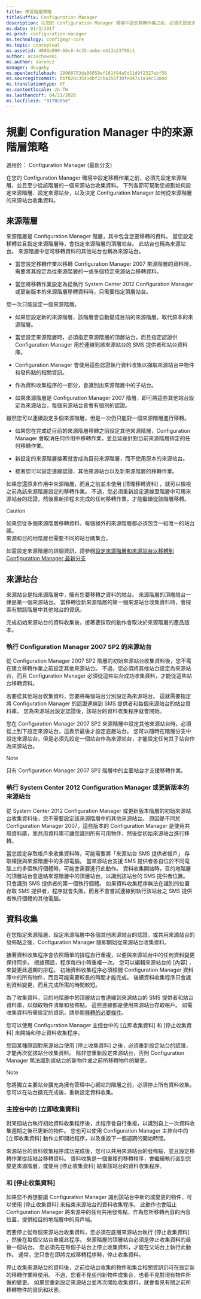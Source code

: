 ```yaml
---
title: 來源階層策略
titleSuffix: Configuration Manager
description: 在您的 Configuration Manager 環境中設定移轉作業之前，必須先設定來源階層，並且至少從該階層中的一個來源站台收集資料。
ms.date: 01/3/2017
ms.prod: configuration-manager
ms.technology: configmgr-core
ms.topic: conceptual
ms.assetid: 4800a800-66c8-4c35-aebe-e413a23790c1
author: aczechowski
ms.author: aaroncz
manager: dougeby
ms.openlocfilehash: 28960753da06058ef181f94a5d11d9f2327ebf56
ms.sourcegitcommit: bbf820c35414bf2cba356f30fe047c1a34c5384d
ms.translationtype: HT
ms.contentlocale: zh-TW
ms.lasthandoff: 04/21/2020
ms.locfileid: "81702856"
---
```

# <a name="plan-a-source-hierarchy-strategy-in-configuration-manager"></a>規劃 Configuration Manager 中的來源階層策略

適用於：  Configuration Manager (最新分支)

在您的 Configuration Manager 環境中設定移轉作業之前，必須先設定來源階層，並且至少從該階層的一個來源站台收集資料。 下列各節可幫助您規劃如何設定來源階層、設定來源站台，以及決定 Configuration Manager 如何從來源階層的來源站台收集資料。 

##  <a name="source-hierarchies"></a><a name="BKMK_Source_Hierarchies"></a> 來源階層  
來源階層是 Configuration Manager 階層，其中包含您要移轉的資料。 當您設定移轉並且指定來源階層時，會指定來源階層的頂層站台。 此站台也稱為來源站台。 來源階層中您可移轉資料的其他站台也稱為來源站台。  

-   當您設定移轉作業以移轉 Configuration Manager 2007 來源階層的資料時，需要將其設定為從來源階層的一或多個特定來源站台移轉資料。  

-   當您將移轉作業設定為從執行 System Center 2012 Configuration Manager 或更新版本的來源階層移轉資料時，只需要指定頂層站台。  

您一次只能設定一個來源階層。  

-   如果您設定新的來源階層，該階層會自動變成目前的來源階層，取代原本的來源階層。  

-   當您設定來源階層時，必須指定來源階層的頂層站台，而且指定認證供 Configuration Manager 用於連線到該來源站台的 SMS 提供者和站台資料庫。  

-   Configuration Manager 會使用這些認證執行資料收集以擷取來源站台中物件和發佈點的相關資訊。  

-   作為資料收集程序的一部分，會識別出來源階層中的子站台。  

-   如果來源階層是 Configuration Manager 2007 階層，即可將這些其他站台設定為來源站台，每個來源站台皆會有個別的認證。  

雖然您可以連續設定多個來源階層，但是一次仍只能對一個來源階層進行移轉。  

-   如果您在完成從目前的來源階層移轉之前設定其他來源階層，Configuration Manager 會取消任何作用中移轉作業，並且延後針對目前來源階層排定的任何移轉作業。  

-   新設定的來源階層接著就會成為目前來源階層，而不使用原本的來源站台。  

-   接著您可以設定連線認證、其他來源站台以及新來源階層的移轉作業。  

如果您還原非作用中來源階層，而且之前並未使用 [清理移轉資料]  ，就可以檢視之前為該來源階層設定的移轉作業。 不過，您必須重新設定連線至階層中可用來源站台的認證，然後重新排程未完成的任何移轉作業，才能繼續從該階層移轉。  

> [!CAUTION]  
>  如果您從多個來源階層移轉資料，每個額外的來源階層都必須包含一組唯一的站台碼。  
> 來源和目的地階層也需要不同的站台碼集合。

如需設定來源階層的詳細資訊，請參閱[設定來源階層和來源站台以移轉到 Configuration Manager 最新分支](../../core/migration/configuring-source-hierarchies-and-source-sites-for-migration.md)  

##  <a name="source-sites"></a><a name="BKMK_Source_Sites"></a> 來源站台  
 來源站台是指來源階層中，擁有您要移轉之資料的站台。 來源階層的頂層站台一律是第一個來源站台。 當移轉從新來源階層的第一個來源站台收集資料時，會探索有關該階層中其他站台的資訊。  

 完成初始來源站台的資料收集後，接著要採取的動作會取決於來源階層的產品版本。  

### <a name="source-sites-that-run-configuration-manager-2007-sp2"></a>執行 Configuration Manager 2007 SP2 的來源站台  
 從 Configuration Manager 2007 SP2 階層的初始來源站台收集資料後，您不需在建立移轉作業之前設定其他來源站台。 不過，您必須將其他站台設定為來源站台，而且 Configuration Manager 必須從這些站台成功收集資料，才能從這些站台移轉資料。  

 若要從其他站台收集資料，您要將每個站台分別設定為來源站台。 這就需要指定將 Configuration Manager 的認證連線到 SMS 提供者和每個來源站台的站台資料庫。 您為來源站台設定認證後，該站台的資料收集程序就會開始。  

 您在 Configuration Manager 2007 SP2 來源階層中設定其他來源站台時，必須從上到下設定來源站台，這表示最後才設定底層站台。 您可以隨時在階層分支中設定來源站台，但是必須先設定一個站台作為來源站台，才能設定任何其子站台作為來源站台。  

> [!NOTE]  
>  只有 Configuration Manager 2007 SP2 階層中的主要站台才支援移轉作業。  

### <a name="source-sites-that-run-system-center-2012-configuration-manager-or-later"></a>執行 System Center 2012 Configuration Manager 或更新版本的來源站台  
 從 System Center 2012 Configuration Manager 或更新版本階層的初始來源站台收集資料後，您不需要設定該來源階層中的其他來源站台。 原因是不同於 Configuration Manager 2007，這些版本的 Configuration Manager 是使用共用資料庫，而共用資料庫可讓您識別所有可用物件，然後從初始來源站台進行移轉。  

 當您設定存取帳戶來收集資料時，可能需要將「來源站台 SMS 提供者帳戶」  存取權授與來源階層中的多部電腦。 當來源站台支援 SMS 提供者各自位於不同電腦上的多個執行個體時，可能會需要進行此動作。 資料收集開始時，目的地階層的頂層站台會連絡來源階層中的頂層站台，以識別該站台的 SMS 提供者位置。 只會識別 SMS 提供者的第一個執行個體。 如果資料收集程序無法在識別的位置存取 SMS 提供者，程序就會失敗，而且不會嘗試連線到執行該站台之 SMS 提供者執行個體的其他電腦。  

##  <a name="data-gathering"></a><a name="BKMK_Data_Gathering"></a> 資料收集  
 在您指定來源階層、設定來源階層中各個其他來源站台的認證，或共用來源站台的發佈點之後，Configuration Manager 隨即開始從來源站台收集資料。  

 接著資料收集程序會依照簡單的排程自行重複，以便與來源站台中的任何資料變更保持同步。 根據預設，程序每四小時重複一次。 您可以編輯來源站台的 [內容]  ，來變更此週期的排程。 初始資料收集程序必須檢閱 Configuration Manager 資料庫中的所有物件，而且可能需要較長的時間才能完成。 後續資料收集程序只會識別資料變更，而且完成所需的時間較短。  

 為了收集資料，目的地階層中的頂層站台會連線到來源站台的 SMS 提供者和站台資料庫，以擷取物件清單和發佈點。 這些連線都是使用來源站台存取帳戶。 如需收集資料所需設定的資訊，請參閱[移轉的必要條件](../../core/migration/prerequisites-for-migration.md)。  

 您可以使用 Configuration Manager 主控台中的 [立即收集資料]  和 [停止收集資料]  來開始和停止資料收集程序。  

 您因某種原因對來源站台使用 [停止收集資料]  之後，必須重新設定站台的認證，才能再次從該站台收集資料。 除非您重新設定來源站台，否則 Configuration Manager 無法識別該站台的新物件或之前所移轉物件的變更。  

> [!NOTE]  
>  您將獨立主要站台擴充為擁有管理中心網站的階層之前，必須停止所有資料收集。 您可以在站台擴充完成後，重新設定資料收集。  

### <a name="gather-data-now"></a>主控台中的 [立即收集資料]  
 對某個站台執行初始資料收集程序後，此程序會自行重複，以識別自上一次資料收集週期之後已更新的物件。 您也可以使用 Configuration Manager 主控台中的 [立即收集資料]  動作立即開始程序，以及重設下一個週期的開始時間。  

 來源站台的資料收集程序成功完成後，您可以共用來源站台的發佈點，並且設定移轉作業從該站台移轉資料。 資料收集是一個重複的移轉程序，會繼續執行直到您變更來源階層，或使用 [停止收集資料]  結束該站台的資料收集程序。  

### <a name="stop-gathering-data"></a>和 [停止收集資料]  
 如果您不再想要讓 Configuration Manager 識別該站台中新的或變更的物件，可以使用 [停止收集資料]  來結束來源站台的資料收集程序。 此動作也會阻止 Configuration Manager 將來源中的任何共用發佈點，作為您所移轉內容的內容位置，提供給目的地階層中的用戶端。  

 若要停止從每個來源站台收集資料，您必須在底層來源站台執行 [停止收集資料]  ，然後在每個父站台重複此程序。 來源階層的頂層站台必須是停止收集資料的最後一個站台。 您必須先在每個子站台上停止收集資料，才能在父站台上執行此動作。 通常，您只會在即將完成移轉程序時，停止收集資料。  

 停止收集來源站台的資料後，之前從站台收集的物件和集合相關資訊仍可在設定新的移轉作業時使用。 不過，您看不見任何新物件或集合，也看不見對現有物件所做的變更。 如果您重新設定來源站台並再次開始收集資料，就會看見有關之前所移轉物件的資訊和狀態。  
